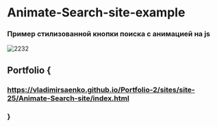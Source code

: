 # Animate-Search-site-example
 
### Пример стилизованной кнопки поиска с анимацией на js

![2232](https://user-images.githubusercontent.com/56477695/118030206-a8384800-b36d-11eb-9e6f-ed6804ae82b6.png)

## Portfolio {

### https://vladimirsaenko.github.io/Portfolio-2/sites/site-25/Animate-Search-site/index.html

### }
